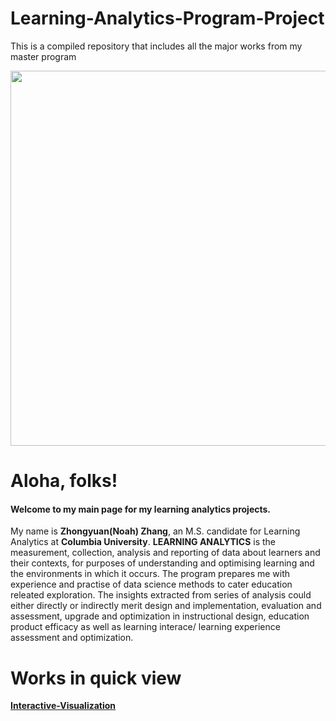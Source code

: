 # Learning-Analytics-Program-Project
This is a compiled repository that includes all the major works from my master program


<img src="http://www.e-learn.nl/media/blogs/e-learn/banners/wordle-learninganalytics.png?mtime=1514126619" width="600"><br>



# Aloha, folks!
#### Welcome to my main page for my learning analytics projects.

My name is **Zhongyuan(Noah) Zhang**, an M.S. candidate for Learning Analytics at **Columbia University**. **LEARNING ANALYTICS** is the measurement, collection, analysis and reporting of data about learners and their contexts, for purposes of understanding and optimising learning and the environments in which it occurs. The program prepares me with experience and practise of data science methods to cater education releated exploration. The insights extracted from series of analysis could either directly or indirectly merit design and implementation, evaluation and assessment, upgrade and optimization in instructional design, education product efficacy as well as learning interace/ learning experience assessment and optimization. 


# Works in quick view

[**Interactive-Visualization**](https://github.com/zz2641/Mid-term-test-result-shiny-dashboard)
